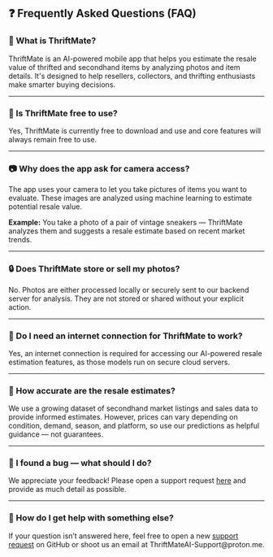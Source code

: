 
## ❓ Frequently Asked Questions (FAQ)

### 🧠 What is ThriftMate?
ThriftMate is an AI-powered mobile app that helps you estimate the resale value of thrifted and secondhand items by analyzing photos and item details. It's designed to help resellers, collectors, and thrifting enthusiasts make smarter buying decisions.

---

### 💸 Is ThriftMate free to use?
Yes, ThriftMate is currently free to download and use and core features will always remain free to use.

---

### 📷 Why does the app ask for camera access?
The app uses your camera to let you take pictures of items you want to evaluate. These images are analyzed using machine learning to estimate potential resale value.

**Example:** You take a photo of a pair of vintage sneakers — ThriftMate analyzes them and suggests a resale estimate based on recent market trends.

---

### 🔒 Does ThriftMate store or sell my photos?
No. Photos are either processed locally or securely sent to our backend server for analysis. They are not stored or shared without your explicit action.

---

### 📡 Do I need an internet connection for ThriftMate to work?
Yes, an internet connection is required for accessing our AI-powered resale estimation features, as those models run on secure cloud servers.

---

### 🧾 How accurate are the resale estimates?
We use a growing dataset of secondhand market listings and sales data to provide informed estimates. However, prices can vary depending on condition, demand, season, and platform, so use our predictions as helpful guidance — not guarantees.

---

### 🐞 I found a bug — what should I do?
We appreciate your feedback! Please open a support request [here]([https://github.com/your-username/your-repo/issues/new?template=support.yaml](https://github.com/jmf5pu/ThriftMate-Support/issues/new?template=thriftmate-support-request.md)) and provide as much detail as possible.

---

### 🛟 How do I get help with something else?
If your question isn’t answered here, feel free to open a new [support request]([https://github.com/your-username/your-repo/issues/new?template=support.yaml](https://github.com/jmf5pu/ThriftMate-Support/issues/new?template=thriftmate-support-request.md)) on GitHub or shoot us an email at ThriftMateAI-Support@proton.me.
